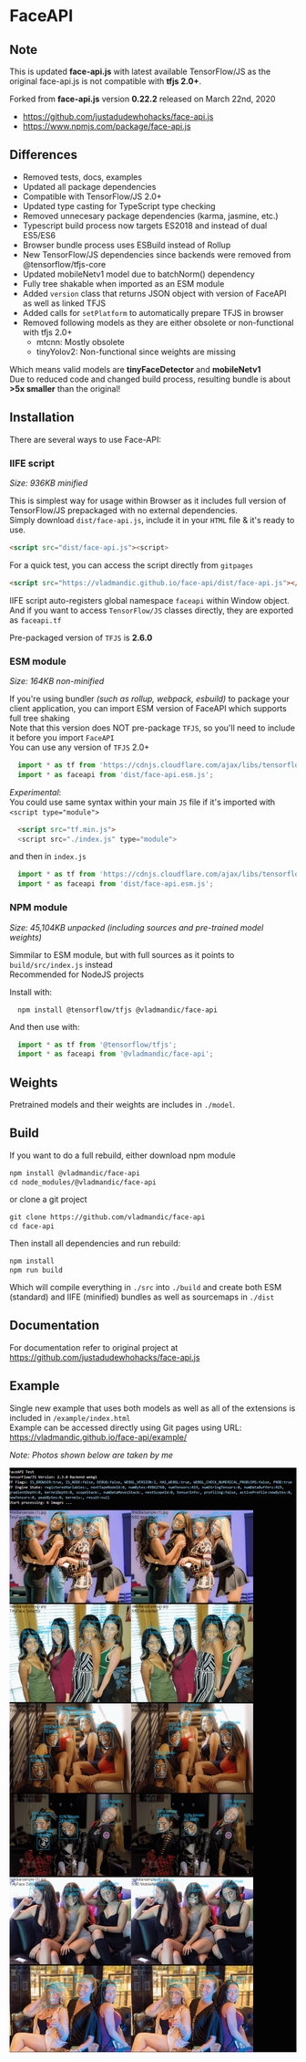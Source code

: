 # FaceAPI

## Note

This is updated **face-api.js** with latest available TensorFlow/JS as the original face-api.js is not compatible with **tfjs 2.0+**.  

Forked from **face-api.js** version **0.22.2** released on March 22nd, 2020  

- <https://github.com/justadudewhohacks/face-api.js>  
- <https://www.npmjs.com/package/face-api.js>  

## Differences

- Removed tests, docs, examples  
- Updated all package dependencies  
- Compatible with TensorFlow/JS 2.0+  
- Updated type casting for TypeScript type checking
- Removed unnecesary package dependencies (karma, jasmine, etc.)  
- Typescript build process now targets ES2018 and instead of dual ES5/ES6  
- Browser bundle process uses ESBuild instead of Rollup
- New TensorFlow/JS dependencies since backends were removed from @tensorflow/tfjs-core
- Updated mobileNetv1 model due to batchNorm() dependency
- Fully tree shakable when imported as an ESM module
- Added `version` class that returns JSON object with version of FaceAPI as well as linked TFJS
- Added calls for `setPlatform` to automatically prepare TFJS in browser
- Removed following models as they are either obsolete or non-functional with tfjs 2.0+
  - mtcnn: Mostly obsolete
  - tinyYolov2: Non-functional since weights are missing

Which means valid models are **tinyFaceDetector** and **mobileNetv1**  
Due to reduced code and changed build process, resulting bundle is about **>5x smaller** than the original!  

## Installation

There are several ways to use Face-API: 

### IIFE script
  *Size: 936KB minified*

  This is simplest way for usage within Browser as it includes full version of TensorFlow/JS prepackaged with no external dependencies.  
  Simply download `dist/face-api.js`, include it in your `HTML` file & it's ready to use.

  ```html
  <script src="dist/face-api.js"><script>
  ``` 

  For a quick test, you can access the script directly from `gitpages`

  ```html
  <script src="https://vladmandic.github.io/face-api/dist/face-api.js"></script>
  ```

  IIFE script auto-registers global namespace `faceapi` within Window object.  
  And if you want to access `TensorFlow/JS` classes directly, they are exported as `faceapi.tf`

  Pre-packaged version of `TFJS` is **2.6.0**

### ESM module
  *Size: 164KB non-minified*

  If you're using bundler *(such as rollup, webpack, esbuild)* to package your client application, you can import ESM version of FaceAPI which supports full tree shaking  
  Note that this version does NOT pre-package `TFJS`, so you'll need to include it before you import `FaceAPI`  
  You can use any version of `TFJS` 2.0+  

  ```js
    import * as tf from 'https://cdnjs.cloudflare.com/ajax/libs/tensorflow/2.6.0/tf.min.js'; // load directly from CDN
    import * as faceapi from 'dist/face-api.esm.js';
  ```
  *Experimental*:  
  You could use same syntax within your main `JS` file if it's imported with `<script type="module">`  

  ```html
    <script src="tf.min.js">
    <script src="./index.js" type="module">
  ```
  and then in `index.js`

  ```js
    import * as tf from 'https://cdnjs.cloudflare.com/ajax/libs/tensorflow/2.6.0/tf.min.js'; // load directly from CDN
    import * as faceapi from 'dist/face-api.esm.js';
  ```

### NPM module
  *Size: 45,104KB unpacked (including sources and pre-trained model weights)*

  Simmilar to ESM module, but with full sources as it points to `build/src/index.js` instead  
  Recommended for NodeJS projects

  Install with:
  ```shell
    npm install @tensorflow/tfjs @vladmandic/face-api 
  ```
  And then use with:
  ```js
    import * as tf from '@tensorflow/tfjs';
    import * as faceapi from '@vladmandic/face-api';
  ```

## Weights

Pretrained models and their weights are includes in `./model`.

## Build

If you want to do a full rebuild, either download npm module
```shell
npm install @vladmandic/face-api
cd node_modules/@vladmandic/face-api
```

or clone a git project
```shell
git clone https://github.com/vladmandic/face-api
cd face-api
```

Then install all dependencies and run rebuild:
```shell
npm install
npm run build
```

Which will compile everything in `./src` into `./build` and create both ESM (standard) and IIFE (minified) bundles as well as sourcemaps in `./dist`

## Documentation

For documentation refer to original project at <https://github.com/justadudewhohacks/face-api.js>  

## Example

Single new example that uses both models as well as all of the extensions is included in `/example/index.html`  
Example can be accessed directly using Git pages using URL: <https://vladmandic.github.io/face-api/example/>

*Note: Photos shown below are taken by me*

![alt text](example/screenshot.png)
